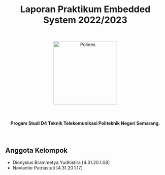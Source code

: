 

<h1 align="center">
  Laporan Praktikum Embedded System 2022/2023
</h1>
<p>&nbsp;</p>
<p align="center"><a href="https://main.polines.ac.id/"><img src="https://upload.wikimedia.org/wikipedia/commons/f/f6/Logo-Polines-96dpi-200px.png" alt="Polines" width="200"></a></p>
<p>&nbsp;</p>
<h4 align="center">Progam Studi D4 Teknik Telekomunikasi Politeknik Negeri Semarang</a>.</h4>
<p>&nbsp;</p>

## Anggota Kelompok

- Dionysius Brammetya Yudhistira [4.31.20.1.08]
- Noviantie Putriastuti [4.31.20.1.17]
